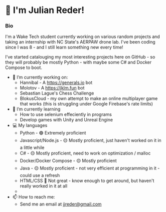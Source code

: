 # 👋 I'm Julian Reder!

### Bio

I'm a Wake Tech student currently working on various random projects and taking an internship with NC State's AERPAW drone lab.
I've been coding since I was 8 - and I still learn something new every time!

I've started catalouging my most interesting projects here on GitHub - so they will probably be mostly Python - with maybe some C# and Docker Compose to boot.
- 🔭 I’m currently working on:
  - Hannibal - A https://generals.io bot
  - Molotov - A https://jklm.fun bot
  - Sebastian Lague's Chess Challenge
  - BlokusCloud - my own attempt to make an online multiplayer game that works (this is struggling under Google Firebase's rate limits)
- 🌱 I’m currently learning
  - How to use selenium effeciently in programs
  - Develop games with Unity and Unreal Engine
- 💻 My languages
   - Python - 🟢 Extremely proficient
   - Javascript/Node.js - 🟡 Mostly proficient, just haven't worked on it in a little while
   - C# - 🟡 Mostly proficient, need to work on optimization / malloc
   - Docker/Docker Compose - 🟡 Mostly proficient
   - Java - 🟡 Mostly proficient - not very efficient at programming in it - could use a refresh
   - HTML/CSS 🔴 Not great - know enough to get around, but haven't really worked in it at all
   - 
- 📫 How to reach me:
  - Send me an email at jjreder@gmail.com 

